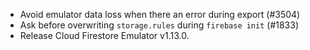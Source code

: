 - Avoid emulator data loss when there an error during export (#3504)
- Ask before overwriting `storage.rules` during `firebase init` (#1833)
- Release Cloud Firestore Emulator v1.13.0.
